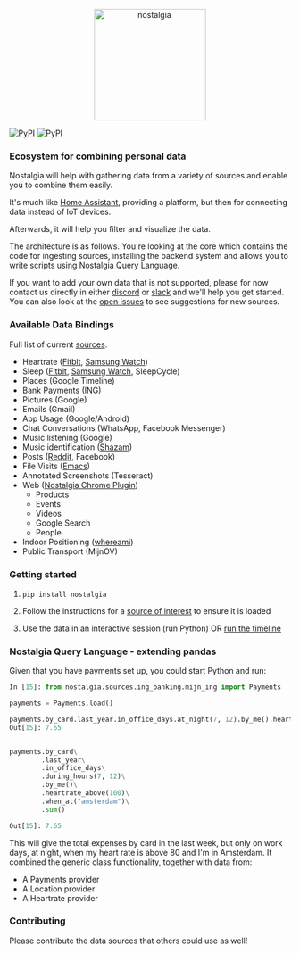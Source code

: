 <p align="center">
  <img src="https://nostalgia-dev.github.io/assets/images/biglogo.png" width="200px" alt="nostalgia"/>
</p>

[![PyPI](https://img.shields.io/pypi/v/nostalgia.svg?style=flat-square)](https://pypi.python.org/pypi/nostalgia/)
[![PyPI](https://img.shields.io/pypi/pyversions/nostalgia.svg?style=flat-square)](https://pypi.python.org/pypi/nostalgia/)

### Ecosystem for combining personal data

Nostalgia will help with gathering data from a variety of sources and enable you to combine them easily.

It's much like [Home Assistant](https://github.com/home-assistant/home-assistant), providing a platform, but then for connecting data instead of IoT devices.

Afterwards, it will help you filter and visualize the data.

The architecture is as follows. You're looking at the core which contains the code for ingesting sources, installing the backend system and allows you to write scripts using Nostalgia Query Language.

If you want to add your own data that is not supported, please for now contact us directly in either [discord](https://discord.gg/nJQfM2A) or [slack](https://bit.ly/2Yre09N) and we'll help you get started. You can also look at the [open issues](https://github.com/nostalgia-dev/nostalgia/issues?q=is%3Aissue+is%3Aopen+sort%3Aupdated-desc) to see suggestions for new sources.

### Available Data Bindings

Full list of current [sources](https://github.com/nostalgia-dev/nostalgia/tree/master/nostalgia/sources).

- Heartrate ([Fitbit](https://github.com/nostalgia-dev/nostalgia_fitbit), [Samsung Watch](https://github.com/nostalgia-dev/nostalgia/blob/master/nostalgia/sources/samsung/README.md))
- Sleep ([Fitbit](https://github.com/kootenpv/nostalgia_fitbit), [Samsung Watch](https://github.com/nostalgia-dev/nostalgia/blob/master/nostalgia/sources/samsung/README.md), SleepCycle)
- Places (Google Timeline)
- Bank Payments (ING)
- Pictures (Google)
- Emails (Gmail)
- App Usage (Google/Android)
- Chat Conversations (WhatsApp, Facebook Messenger)
- Music listening (Google)
- Music identification ([Shazam](https://github.com/nostalgia-dev/nostalgia/tree/master/nostalgia/sources/shazam.py))
- Posts ([Reddit](https://github.com/nostalgia-dev/nostalgia/tree/master/nostalgia/sources/reddit_posts.py), Facebook)
- File Visits ([Emacs](https://github.com/nostalgia-dev/nostalgia/tree/master/nostalgia/sources/emacs_file_visits.py))
- Annotated Screenshots (Tesseract)
- Web ([Nostalgia Chrome Plugin](https://github.com/nostalgia-dev/nostalgia_chrome))
  - Products
  - Events
  - Videos
  - Google Search
  - People
- Indoor Positioning ([whereami](https://github.com/nostalgia-dev/nostalgia/tree/master/nostalgia/sources/whereami/scheduler.py))
- Public Transport (MijnOV)

### Getting started

1. `pip install nostalgia`

1. Follow the instructions for a [source of interest](#available-data-bindings) to ensure it is loaded

1. Use the data in an interactive session (run Python) OR [run the timeline](https://github.com/nostalgia-dev/timeline)

### Nostalgia Query Language - extending pandas

Given that you have payments set up, you could start Python and run:

```python
In [15]: from nostalgia.sources.ing_banking.mijn_ing import Payments

payments = Payments.load()

payments.by_card.last_year.in_office_days.at_night(7, 12).by_me().heartrate_above(100).when_at("amsterdam").sum().round(2)
Out[15]: 7.65


payments.by_card\
        .last_year\
        .in_office_days\
        .during_hours(7, 12)\
        .by_me()\
        .heartrate_above(100)\
        .when_at("amsterdam")\
        .sum()

Out[15]: 7.65
```


This will give the total expenses by card in the last week, but only on work days, at night, when my heart rate is above 80 and I'm in Amsterdam.
It combined the generic class functionality, together with data from:

- A Payments provider
- A Location provider
- A Heartrate provider

### Contributing

Please contribute the data sources that others could use as well!
